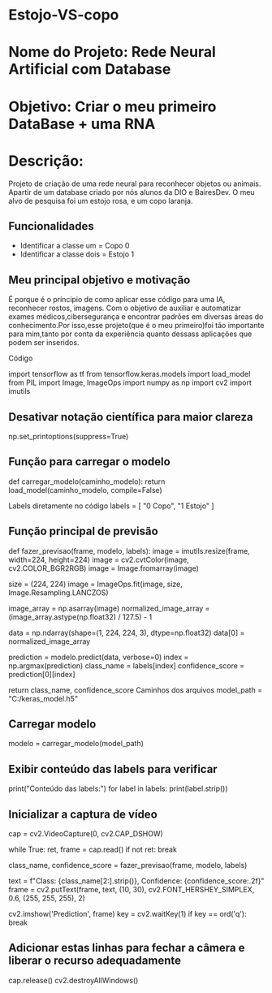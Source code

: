 # Estojo-VS-copo
# Nome do Projeto: Rede Neural Artificial com Database
# Objetivo: Criar o meu primeiro DataBase + uma RNA

# Descrição:
Projeto de criação de uma rede neural para reconhecer objetos ou animais.
Apartir de um database criado por nós alunos da DIO e BairesDev.
O meu alvo de pesquisa foi um estojo rosa, e um copo laranja.

## Funcionalidades

- Identificar a classe um = Copo 0
- Identificar a classe dois = Estojo 1

## Meu principal objetivo e motivação
É porque é o príncipio de como aplicar esse código para uma IA, reconhecer rostos, imagens.
Com o objetivo de auxiliar e automatizar exames médicos,cibersegurança e encontrar padrões
em diversas áreas do conhecimento.Por isso,esse projeto(que é o meu primeiro)foi tão importante
para mim,tanto por conta da experiência quanto dessass aplicações que podem ser inseridos.

Código

import tensorflow as tf
from tensorflow.keras.models import load_model
from PIL import Image, ImageOps
import numpy as np
import cv2
import imutils

## Desativar notação científica para maior clareza
np.set_printoptions(suppress=True)

## Função para carregar o modelo
def carregar_modelo(caminho_modelo):
return load_model(caminho_modelo, compile=False)

Labels diretamente no código
labels = [
"0 Copo",
"1 Estojo"
]

## Função principal de previsão
def fazer_previsao(frame, modelo, labels):
image = imutils.resize(frame, width=224, height=224)
image = cv2.cvtColor(image, cv2.COLOR_BGR2RGB)
image = Image.fromarray(image)

size = (224, 224)
image = ImageOps.fit(image, size, Image.Resampling.LANCZOS)

image_array = np.asarray(image)
normalized_image_array = (image_array.astype(np.float32) / 127.5) - 1

data = np.ndarray(shape=(1, 224, 224, 3), dtype=np.float32)
data[0] = normalized_image_array

prediction = modelo.predict(data, verbose=0)
index = np.argmax(prediction)
class_name = labels[index]
confidence_score = prediction[0][index]

return class_name, confidence_score
Caminhos dos arquivos
model_path = "C:/keras_model.h5"

## Carregar modelo
modelo = carregar_modelo(model_path)

## Exibir conteúdo das labels para verificar
print("Conteúdo das labels:")
for label in labels:
print(label.strip())

## Inicializar a captura de vídeo
cap = cv2.VideoCapture(0, cv2.CAP_DSHOW)

while True:
ret, frame = cap.read()
if not ret:
break

class_name, confidence_score = fazer_previsao(frame, modelo, labels)

text = f"Class: {class_name[2:].strip()}, Confidence: {confidence_score:.2f}"
frame = cv2.putText(frame, text, (10, 30), cv2.FONT_HERSHEY_SIMPLEX, 0.6, (255, 255, 255), 2)

cv2.imshow('Prediction', frame)
key = cv2.waitKey(1)
if key == ord('q'):
    break
## Adicionar estas linhas para fechar a câmera e liberar o recurso adequadamente
cap.release()
cv2.destroyAllWindows()
